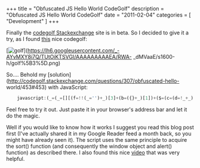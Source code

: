 +++
title = "Obfuscated JS Hello World CodeGolf"
description = "Obfuscated JS Hello World CodeGolf"
date = "2011-02-04"
categories = [ "Development" ]
+++

Finally the [codegolf Stackexchange](http://codegolf.stackexchage.com) site is in beta. So I decided to give it a
try, as I found
[this](http://codegolf.stackexchange.com/questions/307/obfuscated-hello-world)
nice codegolf:

[![golf](https://lh6.googleusercontent.com/_-AYvMXY8i7Q/TUtOiX1x-ZI/AAAAAAAAAEE/2ipQ5l8Q4d4/golf_thumb%5B1%5D.png?imgmax=800)](https://lh6.googleusercontent.com/_-AYvMXY8i7Q/TUtOiKTSVGI/AAAAAAAAAEA/RWA-
_dMVaaE/s1600-h/golf%5B3%5D.png)

So…. Behold my
[solution](http://codegolf.stackexchange.com/questions/307/obfuscated-hello-
world/453#453) with JavaScript:

```javascript
    javascript:(_=(_=[][(f=!!(_='')+_)[3]+(b=({}+_)[1])+($=(c=(d=!_+_)[1])+d[0])])())[f[1]+'l'+(a=d[3])+$]("H"+a+'ll'+b+' W'+b+c+'ld');
```

Feel free to try it out. Just paste it in your browser's address bar and let
it do the magic.

Well if you would like to know how it works I suggest you read this blog post
first (I've actually shared it in my Google Reader feed a month back, so you
might have already seen it). The script uses the same principle to acquire the
sort() function (and consequently the window object and alert() function) as
described there. I also found this nice [video](http://vimeo.com/15961577)
that was very helpful.
